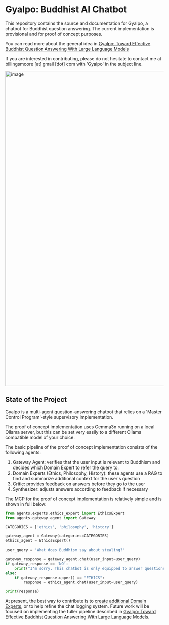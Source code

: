 # Gyalpo: Buddhist AI Chatbot

This repository contains the source and documentation for Gyalpo, a chatbot for Buddhist question answering. The current implementation is provisional and for proof of concept purposes.

You can read more about the general idea in [Gyalpo: Toward Effective Buddhist Question Answering With Large Language Models](https://forum.openpecha.org/t/gyalpo-toward-effective-buddhist-question-answering-with-large-language-models/421)

If you are interested in contributing, please do not hesitate to contact me at billingsmoore [at] gmail [dot] com with 'Gyalpo' in the subject line.

<img width="1600" height="1002" alt="image" src="https://github.com/user-attachments/assets/8b2530f3-7c7f-46cf-84b0-0f3e0bc8a789" />


## State of the Project

Gyalpo is a multi-agent question-answering chatbot that relies on a 'Master Control Program'-style supervisory implementation.

The proof of concept implementation uses Gemma3n running on a local Ollama server, but this can be set very easily to a different Ollama compatible model of your choice.

The basic pipeline of the proof of concept implementation consists of the following agents:

1. Gateway Agent: verifies that the user input is relevant to Buddhism and decides which Domain Expert to refer the query to.
2. Domain Experts (Ethics, Philosophy, History): these agents use a RAG to find and summarize additional context for the user's question
3. Critic: provides feedback on answers before they go to the user
4. Synthesizer: adjusts answers according to feedback if necessary

The MCP for the proof of concept implementation is relatively simple and is shown in full below:

```python
from agents.experts.ethics_expert import EthicsExpert
from agents.gateway_agent import Gateway

CATEGORIES = ['ethics', 'philosophy', 'history']

gateway_agent = Gateway(categories=CATEGORIES)
ethics_agent = EthicsExpert()

user_query = 'What does Buddhism say about stealing?'

gateway_response = gateway_agent.chat(user_input=user_query)
if gateway_response == 'NO':
    print("I'm sorry. This chatbot is only equipped to answer questions about Buddhism. If your question is about Buddhism, try rephrasing.")
else:
    if gateway_response.upper() == "ETHICS":
        response = ethics_agent.chat(user_input=user_query)

print(response)
```

At present, the best way to contribute is to [create additional Domain Experts](./doc/CreatingNewExperts.md), or to help refine the chat logging system. Future work will be focused on implementing the fuller pipeline described in [Gyalpo: Toward Effective Buddhist Question Answering With Large Language Models](https://forum.openpecha.org/t/gyalpo-toward-effective-buddhist-question-answering-with-large-language-models/421).
